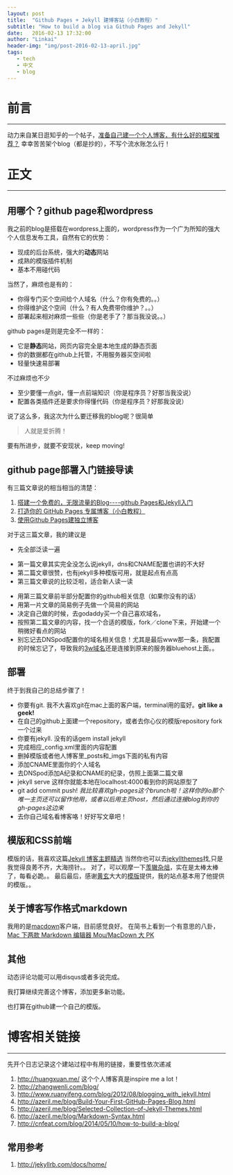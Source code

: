 ```yaml
---
layout: post
title:  "Github Pages + Jekyll 建博客站（小白教程）"
subtitle: "How to build a blog via Github Pages and Jekyll"
date:   2016-02-13 17:32:00
author: "Linkai"
header-img: "img/post-2016-02-13-april.jpg"
tags:
   - tech
   - 中文
   - blog
---
```


# 前言
----------------------------------
动力来自某日逛知乎的一个帖子，[准备自己建一个个人博客，有什么好的框架推荐？](https://www.zhihu.com/question/24179143/answer/26928915)
幸幸苦苦架个blog（都是抄的），不写个流水账怎么行！

# 正文
-------------------------------------

## 用哪个？github page和wordpress

我之前的blog是搭载在wordpress上面的，wordpress作为一个广为所知的强大个人信息发布工具，自然有它的优势：

* 现成的后台系统，强大的**动态**网站
* 成熟的模版插件机制
* 基本不用碰代码

当然了，麻烦也是有的：

* 你得专门买个空间给个人域名（什么？你有免费的。。）
* 你得维护这个空间（什么？有人免费带你维护？。。）
* 部署起来相对麻烦一些些（你是老手了？那当我没说。。）

github pages是则是完全不一样的：

* 它是**静态**网站，网页内容完全是本地生成的静态页面
* 你的数据都在github上托管，不用服务器买空间啦
* 轻量快速易部署

不过麻烦也不少

* 至少要懂一点git，懂一点前端知识（你是程序员？好那当我没说）
* 配置各类插件还是要求你得懂代码（你是程序员？好那我没说）

说了这么多，我这次为什么要迁移我的blog呢？很简单

> 人就是爱折腾！

要有所进步，就要不安现状，keep moving!

## github page部署入门链接导读
有三篇文章说的相当相当的清楚：

1. [搭建一个免费的，无限流量的Blog----github Pages和Jekyll入门](http://www.ruanyifeng.com/blog/2012/08/blogging_with_jekyll.html)
2. [打造你的 GitHub Pages 专属博客（小白教程）](http://azeril.me/blog/Build-Your-First-GitHub-Pages-Blog.html)
3. [使用Github Pages建独立博客](http://beiyuu.com/github-pages/)

对于这三篇文章，我的建议是

* 先全部泛读一遍
 - 第一篇文章其实完全没怎么说jekyll，dns和CNAME配置也讲的不大好
 - 第二篇文章很赞，也有jekyll多种模版可用，就是起点有点高
 - 第三篇文章说的比较泛啦，适合新人读一读
* 用第三篇文章前半部分配置你的github相关信息（如果你没有的话）
* 用第一片文章的简易例子先做一个简易的网站
* 决定自己做的时候，去godaddy买一个自己喜欢域名，
* 按照第二篇文章的内容，找一个合适的模版，fork／clone下来，开始建一个稍微好看点的网站
* 别忘记去DNSpod配置你的域名相关信息！尤其是最后www那一条，我配置的时候忘记了，导致我的[3w域名](www.xilinkai.com)还是连接到原来的服务器bluehost上面。。

## 部署
终于到我自己的总结步骤了！

* 你要有git. 我不大喜欢git在mac上面的客户端，terminal用的蛮好。**git like a geek!**
* 在自己的github上面建一个repository，或者去你心仪的模版repository fork一个过来
* 你要有jekyll. 没有的话gem install jekyll
* 完成相应_config.xml里面的内容配置
* 删掉模版或者他人博客里_posts和_imgs下面的私有内容
* 添加CNAME里面你的个人域名
* 去DNSpod添加A纪录和CNAME的纪录，仿照上面第二篇文章
* jekyll serve 这样你就能本地在localhost:4000看到你的网站原型了
* git add commit push! *我比较喜欢gh-pages这个brunch啦！这样你的io那个唯一主页还可以留作他用，或者以后用主页host，然后通过连接blog到你的gh-pages这边来*
* 去你自己域名看博客咯！好好写文章吧！

## 模版和CSS前端
模版的话，我喜欢这篇[Jekyll 博客主题精选](http://azeril.me/blog/Selected-Collection-of-Jekyll-Themes.html)
当然你也可以去[jekyllthemes](http://jekyllthemes.org/)找,只是我觉得良莠不齐，大海捞针。。
对了，可以观摩一下[羡辙杂俎](http://zhangwenli.com/blog/)，实在是太棒太棒了，每看必跪。。
最后最后，感谢[黄玄](huangxuan.me)大大的[模版](https://github.com/Huxpro/huxpro.github.io)提供，我的站点基本用了他提供的模版。。

## 关于博客写作格式markdown
我用的是[macdown](http://macdown.uranusjr.com/)客户端，目前感觉良好。
在简书上看到一个有意思的八卦，[Mac 下两款 Markdown 编辑器 Mou/MacDown 大 PK](http://www.jianshu.com/p/6c157af09e84)

## 其他
动态评论功能可以用disqus或者多说完成。

我打算继续完善这个博客，添加更多新功能。

也打算在github建一个自己的模版。


# 博客相关链接
------------------------------------

先开个日志记录这个建站过程中有用的链接，重要性依次递减

1. http://huangxuan.me/ 这个个人博客真是inspire me a lot！
2. http://zhangwenli.com/blog/
3. http://www.ruanyifeng.com/blog/2012/08/blogging_with_jekyll.html
4. http://azeril.me/blog/Build-Your-First-GitHub-Pages-Blog.html
5. http://azeril.me/blog/Selected-Collection-of-Jekyll-Themes.html
6. http://azeril.me/blog/Markdown-Syntax.html
7. http://cnfeat.com/blog/2014/05/10/how-to-build-a-blog/







## 常用参考

1. http://jekyllrb.com/docs/home/
